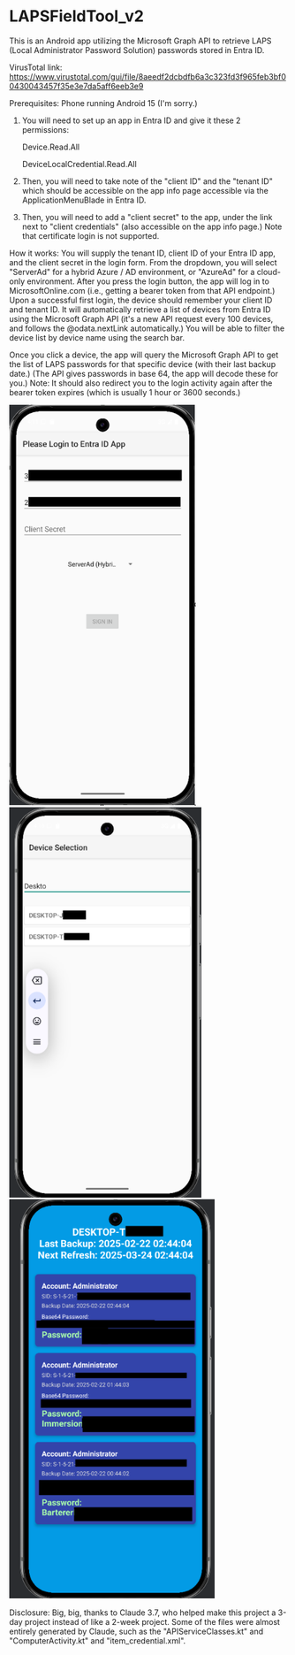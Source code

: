 # LAPSFieldTool_v2
This is an Android app utilizing the Microsoft Graph API to retrieve LAPS (Local Administrator Password Solution) passwords stored in Entra ID.

VirusTotal link: https://www.virustotal.com/gui/file/8aeedf2dcbdfb6a3c323fd3f965feb3bf00430043457f35e3e7da5aff6eeb3e9

Prerequisites:
Phone running Android 15 (I'm sorry.)

1. You will need to set up an app in Entra ID and give it these 2 permissions:

	Device.Read.All
	
	DeviceLocalCredential.Read.All

2. Then, you will need to take note of the "client ID" and the "tenant ID" which should be accessible on the app info page accessible via the ApplicationMenuBlade in Entra ID.

3. Then, you will need to add a "client secret" to the app, under the link next to "client credentials" (also accessible on the app info page.)
Note that certificate login is not supported.

How it works: You will supply the tenant ID, client ID of your Entra ID app, and the client secret in the login form.
From the dropdown, you will select "ServerAd" for a hybrid Azure / AD environment, or "AzureAd" for a cloud-only environment.
After you press the login button, the app will log in to MicrosoftOnline.com (i.e., getting a bearer token from that API endpoint.)
Upon a successful first login, the device should remember your client ID and tenant ID.
It will automatically retrieve a list of devices from Entra ID using the Microsoft Graph API (it's a new API request every 100 devices, and follows the @odata.nextLink automatically.)
You will be able to filter the device list by device name using the search bar.

Once you click a device, the app will query the Microsoft Graph API to get the list of LAPS passwords for that specific device (with their last backup date.) (The API gives passwords in base 64, the app will decode these for you.)
Note: It should also redirect you to the login activity again after the bearer token expires (which is usually 1 hour or 3600 seconds.)

![Screenshot of the Login Activiy, specifying a login field for tenant ID, client ID, then client secret. It has a dropdown that has currently selected "ServerAd" for a hybrid environment](Resources/LoginActivity.png)
![Screenshot of the Main Activiy, showing a list of click-able devices, and "Desktop" being typed in the search field, and two devices showing "Desktop-J" and "Desktop-T"](Resources/MainActivity.png)
![Screenshot of the Computer Activity, showing the PC name at the top, followed by timestamps for "Last Backup" and "Next Refresh", followed by 3 dark blue boxes showing LAPS password entries, with fields for "Account" (Administrator in this case), "SID", "Backup Date" (a timestamp), "Base64 password", and "Password" (which is shown in green).](Resources/ComputerActivity.png)

Disclosure: Big, big, thanks to Claude 3.7, who helped make this project a 3-day project instead of like a 2-week project. 
Some of the files were almost entirely generated by Claude, such as the "APIServiceClasses.kt" and "ComputerActivity.kt" and "item_credential.xml".
